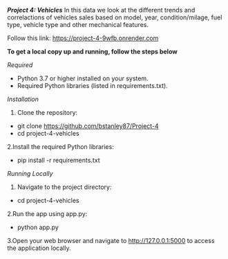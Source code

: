 ***Project 4: Vehicles***
In this data we look at the different trends and correlactions of vehicles sales based on model, year, condition/milage, fuel type, vehicle type and other mechanical features.

Follow this link: https://project-4-9wfb.onrender.com


**To get a local copy up and running, follow the steps below**

*Required*
-  Python 3.7 or higher installed on your system.
-  Required Python libraries (listed in requirements.txt).

*Installation* 
1. Clone the repository:
-  git clone https://github.com/bstanley87/Project-4
-  cd project-4-vehicles

  2.Install the required Python libraries:
-  pip install -r requirements.txt

*Running Locally*
1. Navigate to the project directory:
-  cd project-4-vehicles

  2.Run the app using app.py:
-  python app.py

  3.Open your web browser and navigate to http://127.0.0.1:5000 to access the application locally.

